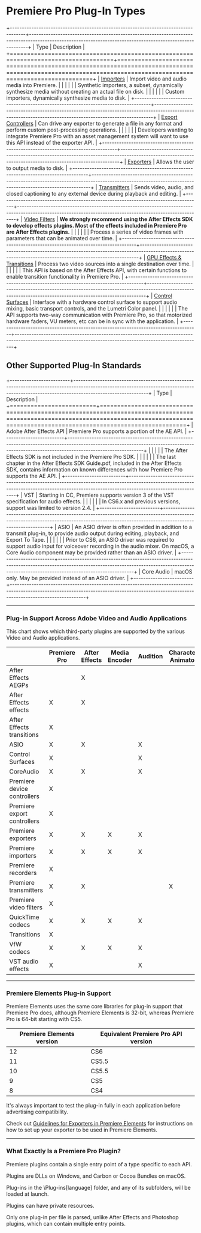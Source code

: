 # Premiere Pro Plug-In Types

+------------------------------------------------------------------------------------+-----------------------------------------------------------------------------------------------------------------------------------------------------------+
|                                        Type                                        |                                                                        Description                                                                        |
+====================================================================================+===========================================================================================================================================================+
| [Importers](../importers/importers.md)                                             | Import video and audio media into Premiere.                                                                                                               |
|                                                                                    |                                                                                                                                                           |
|                                                                                    | Synthetic importers, a subset, dynamically synthesize media without creating an actual file on disk.                                                      |
|                                                                                    |                                                                                                                                                           |
|                                                                                    | Custom importers, dynamically synthesize media to disk.                                                                                                   |
+------------------------------------------------------------------------------------+-----------------------------------------------------------------------------------------------------------------------------------------------------------+
| [Export Controllers](../export-controllers/export-controllers.md)                  | Can drive any exporter to generate a file in any format and perform custom post-processing operations.                                                    |
|                                                                                    |                                                                                                                                                           |
|                                                                                    | Developers wanting to integrate Premiere Pro with an asset management system will want to use this API instead of the exporter API.                       |
+------------------------------------------------------------------------------------+-----------------------------------------------------------------------------------------------------------------------------------------------------------+
| [Exporters](../exporters/exporters.md)                                             | Allows the user to output media to disk.                                                                                                                  |
+------------------------------------------------------------------------------------+-----------------------------------------------------------------------------------------------------------------------------------------------------------+
| [Transmitters](../transmitters/transmitters.md)                                    | Sends video, audio, and closed captioning to any external device during playback and editing.                                                             |
+------------------------------------------------------------------------------------+-----------------------------------------------------------------------------------------------------------------------------------------------------------+
| [Video Filters](../video-filters/video-filters.md)                                 | **We strongly recommend using the After Effects SDK to develop effects plugins. Most of the effects included in Premiere Pro are After Effects plugins.** |
|                                                                                    |                                                                                                                                                           |
|                                                                                    | Process a series of video frames with parameters that can be animated over time.                                                                          |
+------------------------------------------------------------------------------------+-----------------------------------------------------------------------------------------------------------------------------------------------------------+
| [GPU Effects & Transitions](../gpu-effects-transitions/gpu-effects-transitions.md) | Process two video sources into a single destination over time.                                                                                            |
|                                                                                    |                                                                                                                                                           |
|                                                                                    | This API is based on the After Effects API, with certain functions to enable transition functionality in Premiere Pro.                                    |
+------------------------------------------------------------------------------------+-----------------------------------------------------------------------------------------------------------------------------------------------------------+
| [Control Surfaces](../control-surfaces/control-surfaces.md)                        | Interface with a hardware control surface to support audio mixing, basic transport controls, and the Lumetri Color panel.                                 |
|                                                                                    |                                                                                                                                                           |
|                                                                                    | The API supports two-way communication with Premiere Pro, so that motorized hardware faders, VU meters, etc can be in sync with the application.          |
+------------------------------------------------------------------------------------+-----------------------------------------------------------------------------------------------------------------------------------------------------------+

## Other Supported Plug-In Standards

+-------------------------+-------------------------------------------------------------------------------------------------------------------------------------------------------------------------------------------+
|          Type           |                                                                                        Description                                                                                        |
+=========================+===========================================================================================================================================================================================+
| Adobe After Effects API | Premiere Pro supports a portion of the AE API.                                                                                                                                            |
+-------------------------+-------------------------------------------------------------------------------------------------------------------------------------------------------------------------------------------+
|                         |                                                                                                                                                                                           |
|                         | The After Effects SDK is not included in the Premiere Pro SDK.                                                                                                                            |
|                         |                                                                                                                                                                                           |
|                         | The last chapter in the After Effects SDK Guide.pdf, included in the After Effects SDK, contains information on known differences with how Premiere Pro supports the AE API.              |
+-------------------------+-------------------------------------------------------------------------------------------------------------------------------------------------------------------------------------------+
| VST                     | Starting in CC, Premiere supports version 3 of the VST specification for audio effects.                                                                                                   |
|                         |                                                                                                                                                                                           |
|                         | In CS6.x and previous versions, support was limited to version 2.4.                                                                                                                       |
+-------------------------+-------------------------------------------------------------------------------------------------------------------------------------------------------------------------------------------+
| ASIO                    | An ASIO driver is often provided in addition to a transmit plug-in, to provide audio output during editing, playback, and Export To Tape.                                                 |
|                         |                                                                                                                                                                                           |
|                         | Prior to CS6, an ASIO driver was required to support audio input for voiceover recording in the audio mixer. On macOS, a Core Audio component may be provided rather than an ASIO driver. |
+-------------------------+-------------------------------------------------------------------------------------------------------------------------------------------------------------------------------------------+
| Core Audio              | macOS only. May be provided instead of an ASIO driver.                                                                                                                                    |
+-------------------------+-------------------------------------------------------------------------------------------------------------------------------------------------------------------------------------------+

---

### Plug-in Support Across Adobe Video and Audio Applications

This chart shows which third-party plugins are supported by the various Video and Audio applications.

|                             | Premiere Pro | After Effects | Media Encoder | Audition | Character Animator | Prelude |
| --------------------------- | ------------ | ------------- | ------------- | -------- | ------------------ | ------- |
| After Effects AEGPs         |              | X             |               |          |                    |         |
| After Effects effects       | X            | X             |               |          |                    |         |
| After Effects transitions   | X            |               |               |          |                    |         |
| ASIO                        | X            | X             |               | X        |                    | X       |
| Control Surfaces            | X            |               |               | X        |                    |         |
| CoreAudio                   | X            | X             |               | X        |                    | X       |
| Premiere device controllers | X            |               |               |          |                    |         |
| Premiere export controllers | X            |               |               |          |                    |         |
| Premiere exporters          | X            | X             | X             | X        |                    |         |
| Premiere importers          | X            | X             | X             | X        |                    | X       |
| Premiere recorders          | X            |               |               |          |                    |         |
| Premiere transmitters       | X            | X             |               |          | X                  | X       |
| Premiere video filters      | X            |               |               |          |                    |         |
| QuickTime codecs            | X            | X             | X             | X        |                    | X       |
| Transitions                 | X            |               |               |          |                    |         |
| VfW codecs                  | X            | X             | X             | X        |                    | X       |
| VST audio effects           | X            |               |               | X        |                    |         |

---

### Premiere Elements Plug-in Support

Premiere Elements uses the same core libraries for plug-in support that Premiere Pro does, although Premiere Elements is 32-bit, whereas Premiere Pro is 64-bit starting with CS5.

| Premiere Elements version | Equivalent Premiere Pro API version |
| ------------------------- | ----------------------------------- |
| 12                        | CS6                                 |
| 11                        | CS5.5                               |
| 10                        | CS5.5                               |
| 9                         | CS5                                 |
| 8                         | CS4                                 |

It's always important to test the plug-in fully in each application before advertising compatibility.

Check out [Guidelines for Exporters in Premiere Elements](../exporters/additional-details.md#guidelines-for-exporters-in-premiere-elements) for instructions on how to set up your exporter to be used in Premiere Elements.

---

### What Exactly Is a Premiere Pro Plugin?

Premiere plugins contain a single entry point of a type specific to each API.

Plugins are DLLs on Windows, and Carbon or Cocoa Bundles on macOS.

Plug-ins in the \\Plug-ins[language] folder, and any of its subfolders, will be loaded at launch.

Plugins can have private resources.

Only one plug-in per file is parsed, unlike After Effects and Photoshop plugins, which can contain multiple entry points.
